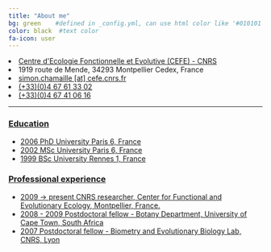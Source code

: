```yaml
---
title: "About me"
bg: green    #defined in _config.yml, can use html color like '#010101'
color: black  #text color
fa-icon: user
---
```



<li><i class="fa-li fa fa-envelope text-white"></i><a href="http://www.cefe.cnrs.fr/">Centre d'Ecologie Fonctionnelle et Evolutive (CEFE) - CNRS</a> </li>
<li>
1919 route de Mende, 34293 Montpellier Cedex, France</li>
<li><i class="fa fa-at text-white"></i> <a href="mailto:simon.chamaille_at_cefe.cnrs.fr">simon.chamaille [at] cefe.cnrs.fr</li>
<li><i class="fa-li fa fa-phone text-white"></i>(+33)(0)4 67 61 33 02</li>
<li><i class="fa-li fa fa-fax text-white"></i>(+33)(0)4 67 41 06 16</li>

- - -


### Education

+ 2006 PhD University Paris 6, France
+ 2002 MSc University Paris 6, France
+ 1999 BSc University Rennes 1, France

### Professional experience

+ 2009 -> present CNRS researcher, Center for Functional and Evolutionary Ecology, Montpellier, France.
+ 2008 - 2009 Postdoctoral fellow - Botany Department, University of Cape Town, South Africa
+ 2007 Postdoctoral fellow - Biometry and Evolutionary Biology Lab, CNRS, Lyon 
